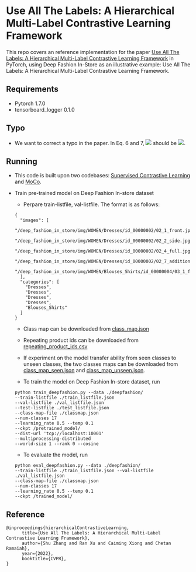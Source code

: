 # Use All The Labels: A Hierarchical Multi-Label Contrastive Learning Framework
This repo covers an reference implementation for the paper [Use All The Labels: A Hierarchical Multi-Label Contrastive Learning Framework](https://arxiv.org/abs/2204.13207) in PyTorch, using Deep Fashion In-Store as an illustrative example:
Use All The Labels: A Hierarchical Multi-Label Contrastive Learning Framework.

## Requirements
* Pytorch 1.7.0
* tensorboard_logger 0.1.0

## Typo
* We want to correct a typo in the paper. 
In Eq. 6 and 7, <img src="https://render.githubusercontent.com/render/math?math=l%2d%201"> should be <img src="https://render.githubusercontent.com/render/math?math=l%2b%201">.

## Running
* This code is built upon two codebases: [Supervised Contrastive Learning](https://github.com/HobbitLong/SupContrast) and [MoCo](https://github.com/facebookresearch/moco).
* Train pre-trained model on Deep Fashion In-store dataset
	* Perpare train-listfile, val-listfile. The format is as follows:
	```
	{
	  "images": [
	    "/deep_fashion_in_store/img/WOMEN/Dresses/id_00000002/02_1_front.jpg",
	    "/deep_fashion_in_store/img/WOMEN/Dresses/id_00000002/02_2_side.jpg",
	    "/deep_fashion_in_store/img/WOMEN/Dresses/id_00000002/02_4_full.jpg",
	    "/deep_fashion_in_store/img/WOMEN/Dresses/id_00000002/02_7_additional.jpg",
	    "/deep_fashion_in_store/img/WOMEN/Blouses_Shirts/id_00000004/03_1_front.jpg"
	  ],
	  "categories": [
	    "Dresses",
	    "Dresses",
	    "Dresses",
	    "Dresses",
	    "Blouses_Shirts"
	  ]
	}

	```
	
	* Class map can be downloaded from [class_map.json](https://drive.google.com/file/d/19q9NnnCieycgfsLI-iQCdTu82oDRZTAO/view)
	* Repeating product ids can be downloaded from [repeating_product_ids.csv](https://drive.google.com/file/d/1oFZfmZNTQNkPOiyIc_4b_g3qIXDvTmv4/view?usp=sharing)
	* If experiment on the model transfer ability from seen classes to unseen classes, the two classes maps can be downloaded from [class_map_seen.json](https://drive.google.com/file/d/19q9NnnCieycgfsLI-iQCdTu82oDRZTAO/view?usp=sharing) and [class_map_unseen.json](https://drive.google.com/file/d/15PEcgP15PC-1m6DAmEwiFnTDzGovzoRD/view?usp=sharing).

	* To train the model on Deep Fashion In-store dataset, run

	```
	python train_deepfashion.py --data ./deepfashion/ 
	--train-listfile ./train_listfile.json 
	--val-listfile ./val_listfile.json 
	--test-listfile ./test_listfile.json 
	--class-map-file ./classmap.json 
	--num-classes 17 
	--learning_rate 0.5 --temp 0.1
	--ckpt /pretrained_model/
	--dist-url 'tcp://localhost:10001' 
	--multiprocessing-distributed 
	--world-size 1 --rank 0 --cosine

	```

	* To evaluate the model, run
	```
	python eval_deepfashion.py --data ./deepfashion/ 
	--train-listfile ./train_listfile.json --val-listfile ./val_listfile.json 
	--class-map-file ./classmap.json 
	--num-classes 17 
	--learning_rate 0.5 --temp 0.1
	--ckpt /trained_model/

	```

## Reference
```
@inproceedings{hierarchicalContrastiveLearning,
      title={Use All The Labels: A Hierarchical Multi-Label Contrastive Learning Framework}, 
      author={Shu Zhang and Ran Xu and Caiming Xiong and Chetan Ramaiah},
      year={2022},
      booktitle={CVPR},
}

```